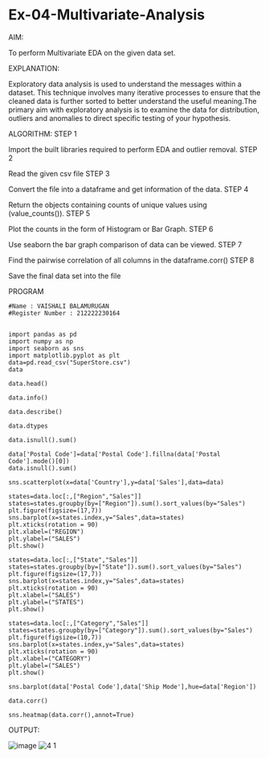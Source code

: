 # Ex-04-Multivariate-Analysis

AIM:

To perform Multivariate EDA on the given data set.

EXPLANATION:


Exploratory data analysis is used to understand the messages within a dataset. This technique involves many iterative processes to ensure that the cleaned data is further sorted to better understand the useful meaning.The primary aim with exploratory analysis is to examine the data for distribution, outliers and anomalies to direct specific testing of your hypothesis.

ALGORITHM:
STEP 1

Import the built libraries required to perform EDA and outlier removal.
STEP 2

Read the given csv file
STEP 3

Convert the file into a dataframe and get information of the data.
STEP 4

Return the objects containing counts of unique values using (value_counts()).
STEP 5

Plot the counts in the form of Histogram or Bar Graph.
STEP 6

Use seaborn the bar graph comparison of data can be viewed.
STEP 7

Find the pairwise correlation of all columns in the dataframe.corr()
STEP 8

Save the final data set into the file

PROGRAM
```
#Name : VAISHALI BALAMURUGAN
#Register Number : 212222230164


import pandas as pd
import numpy as np
import seaborn as sns
import matplotlib.pyplot as plt
data=pd.read_csv("SuperStore.csv")
data

data.head()

data.info()

data.describe()

data.dtypes

data.isnull().sum()

data['Postal Code']=data['Postal Code'].fillna(data['Postal Code'].mode()[0])
data.isnull().sum()

sns.scatterplot(x=data['Country'],y=data['Sales'],data=data)

states=data.loc[:,["Region","Sales"]] 
states=states.groupby(by=["Region"]).sum().sort_values(by="Sales") 
plt.figure(figsize=(17,7)) 
sns.barplot(x=states.index,y="Sales",data=states) 
plt.xticks(rotation = 90) 
plt.xlabel=("REGION")
plt.ylabel=("SALES") 
plt.show()

states=data.loc[:,["State","Sales"]] 
states=states.groupby(by=["State"]).sum().sort_values(by="Sales") 
plt.figure(figsize=(17,7)) 
sns.barplot(x=states.index,y="Sales",data=states) 
plt.xticks(rotation = 90) 
plt.xlabel=("SALES") 
plt.ylabel=("STATES") 
plt.show()

states=data.loc[:,["Category","Sales"]] 
states=states.groupby(by=["Category"]).sum().sort_values(by="Sales") 
plt.figure(figsize=(10,7)) 
sns.barplot(x=states.index,y="Sales",data=states) 
plt.xticks(rotation = 90) 
plt.xlabel=("CATEGORY") 
plt.ylabel=("SALES") 
plt.show()

sns.barplot(data['Postal Code'],data['Ship Mode'],hue=data['Region'])

data.corr()

sns.heatmap(data.corr(),annot=True)
```
OUTPUT:

![image](https://user-images.githubusercontent.com/119390134/231046966-0448c189-5bc5-4f02-8611-45c54c289d48.png)
![4 1](https://user-images.githubusercontent.com/119390134/231050250-e62ec86f-0a95-413f-a38d-eff53911e40a.png)

